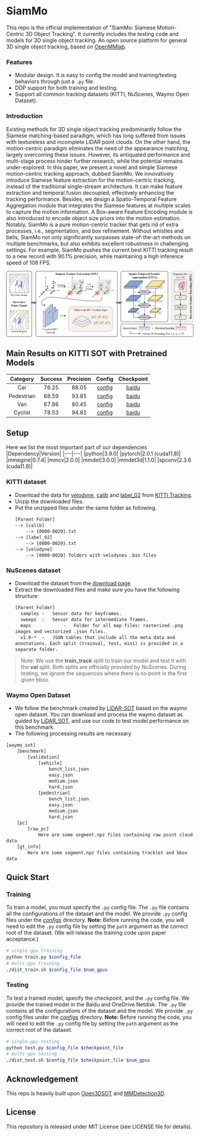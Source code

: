 
# SiamMo
This repo is the official implementation of "SiamMo: Siamese Motion-Centric 3D Object Tracking". It currently includes the testing code and models for 3D single object tracking.
An open source platform for general 3D single object tracking, based on [OpenMMlab](https://github.com/open-mmlab/mmdetection3d).

### Features
+ Modular design. It is easy to config the model and training/testing behaviors through just a `.py` file.
+ DDP support for both training and testing.
+ Support all common tracking datasets (KITTI, NuScenes, Waymo Open Dataset).

### Introduction
Existing methods for 3D single object tracking predominantly follow the Siamese matching-based paradigm, which has long suffered from issues with textureless and incomplete LiDAR point clouds. On the other hand, the motion-centric paradigm eliminates the need of the appearance matching, largely overcoming these issues. However, its antiquated performance and multi-stage process hinder further research, while the potential remains under-explored. In this paper, we present a novel and simple Siamese motion-centric tracking approach, dubbed SiamMo. We innovatively introduce Siamese feature extraction for the motion-centric tracking, instead of the traditional single-stream architecture. It can make feature extraction and temporal fusion decoupled, effectively enhancing the tracking performance. Besides, we design a Spatio-Temporal Feature Aggregation module that integrates the Siamese features at multiple scales to capture the motion information. A Box-aware Feature Encoding module is also introduced to encode object size priors into the motion estimation. Notably, SiamMo is a pure motion-centric tracker that gets rid of extra processes, i.e., segmentation, and box refinement. Without whistles and bells, SiamMo not only significantly surpasses state-of-the-art methods on multiple benchmarks, but also exhibits excellent robustness in challenging settings. For example, SiamMo pushes the current best KITTI tracking result to a new record with 90.1% precision, while maintaining a high inference speed of 108 FPS.

![SiamMo](figures/siammo.png)

## Main Results on KITTI SOT with Pretrained Models
| Category | Success | Precision | Config |  Checkpoint |
| :---: | :---: | :---: | :---: |  :---: |
| Car | 76.25 | 88.05 | [config](configs/kitti/car.py) | [baidu](https://pan.baidu.com/s/1REno9obnDSHzEsHbVvRkZQ?pwd=1234)|
| Pedestrian | 68.59 | 93.85 | [config](configs/kitti/ped.py) | [baidu](https://pan.baidu.com/s/1h53EFurWFyyGUlw5CM7lCg?pwd=1234)|
| Van | 67.86 | 80.45 | [config](configs/kitti/van.py) | [baidu](https://pan.baidu.com/s/1ePR4jerQzM85AMCyreqFXg?pwd=1234)|
| Cyclist | 78.53 | 94.81 | [config](configs/kitti/cyc.py) | [baidu](https://pan.baidu.com/s/1m7CWC56djJCvnX-Wt8xEMQ?pwd=1234)|

## Setup
Here we list the most important part of our dependencies
|Dependency|Version|
|---|---|
|python|3.9.0|
|pytorch|2.0.1 (cuda11.8)|
|mmegine|0.7.4|
|mmcv|2.0.0|
|mmdet|3.0.0|
|mmdet3d|1.1.0| 
|spconv|2.3.6 (cuda11.8)|

### KITTI dataset
+ Download the data for [velodyne](http://www.cvlibs.net/download.php?file=data_tracking_velodyne.zip), [calib](http://www.cvlibs.net/download.php?file=data_tracking_calib.zip) and [label_02](http://www.cvlibs.net/download.php?file=data_tracking_label_2.zip) from [KITTI Tracking](http://www.cvlibs.net/datasets/kitti/eval_tracking.php).
+ Unzip the downloaded files.
+ Put the unzipped files under the same folder as following.
  ```
  [Parent Folder]
  --> [calib]
      --> {0000-0020}.txt
  --> [label_02]
      --> {0000-0020}.txt
  --> [velodyne]
      --> [0000-0020] folders with velodynes .bin files
  ```

### NuScenes dataset
+ Download the dataset from the [download page](https://www.nuscenes.org/download)
+ Extract the downloaded files and make sure you have the following structure:
  ```
  [Parent Folder]
    samples	-	Sensor data for keyframes.
    sweeps	-	Sensor data for intermediate frames.
    maps	        -	Folder for all map files: rasterized .png images and vectorized .json files.
    v1.0-*	-	JSON tables that include all the meta data and annotations. Each split (trainval, test, mini) is provided in a separate folder.
  ```
>Note: We use the **train_track** split to train our model and test it with the **val** split. Both splits are officially provided by NuScenes. During testing, we ignore the sequences where there is no point in the first given bbox.

### Waymo Open Dataset

* We follow the benchmark created by [LiDAR-SOT](https://github.com/TuSimple/LiDAR_SOT) based on the waymo open dataset. You can download and process the waymo dataset as guided by [LiDAR_SOT](https://github.com/TuSimple/LiDAR_SOT), and use our code to test model performance on this benchmark.
* The following processing results are necessary
```
[waymo_sot]
    [benchmark]
        [validation]
            [vehicle]
                bench_list.json
                easy.json
                medium.json
                hard.json
            [pedestrian]
                bench_list.json
                easy.json
                medium.json
                hard.json
    [pc]
        [raw_pc]
            Here are some segment.npz files containing raw point cloud data
    [gt_info]
        Here are some segment.npz files containing tracklet and bbox data 
```

## Quick Start
### Training
To train a model, you must specify the `.py` config file. The `.py` file contains all the configurations of the dataset and the model. We provide `.py` config files under the [*configs*](./configs) directory. **Note:** Before running the code, you will need to edit the `.py` config file by setting the `path` argument as the correct root of the dataset. (We will release the training code upon paper acceptance.)
```bash
# single-gpu training
python train.py $config_file
# multi-gpu training
./dist_train.sh $config_file $num_gpus 
```

### Testing

To test a trained model, specify the checkpoint, and the `.py` config file. We provide the trained model in the Baidu and OneDrive Netdisk. The `.py` file contains all the configurations of the dataset and the model. We provide `.py` config files under the [*configs*](./configs) directory. **Note:** Before running the code, you will need to edit the `.py` config file by setting the `path` argument as the correct root of the dataset.
```bash
# single-gpu testing
python test.py $config_file $checkpoint_file
# multi-gpu testing
./dist_test.sh $config_file $checkpoint_file $num_gpus 
```

## Acknowledgement
This repo is heavily built upon [Open3DSOT](https://github.com/Ghostish/Open3DSOT) and [MMDetection3D](https://github.com/open-mmlab/mmdetection3d).

## License
This repository is released under MIT License (see LICENSE file for details).